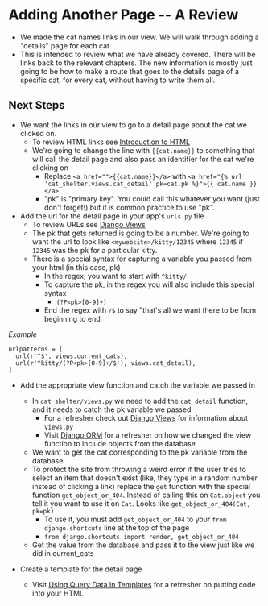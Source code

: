 # Adding Another Page -- A Review #

- We made the cat names links in our view.  We will walk through adding a "details" page for each cat.
- This is intended to review what we have already covered.  There will be links back to the relevant chapters.  The new information is mostly just going to be how to make a route that goes to the details page of a specific cat, for every cat, without having to write them all.

## Next Steps ##

- We want the links in our view to go to a detail page about the cat we clicked on.
	- To review HTML links see [Introcuction to HTML](en/html/README.md)
	- We're going to change the line with `{{cat.name}}` to something that will call the detail page and also pass an identifier for the cat we're clicking on
		- Replace `<a href="">{{cat.name}}</a>` with `<a href="{% url 'cat_shelter.views.cat_detail' pk=cat.pk %}">{{ cat.name }}</a>`
		- "pk" is "primary key".  You could call this whatever you want (just don't forget!) but it is common practice to use "pk".
- Add the url for the detail page in your app's `urls.py` file
	- To review URLs see [Django Views](en/django_views/README.md)
	- The pk that gets returned is going to be a number.  We're going to want the url to look like `<mywebsite>/kitty/12345` where `12345` if `12345` was the pk for a particular kitty.
	- There is a special syntax for capturing a variable you passed from your html (in this case, pk)
		- In the regex, you want to start with `^kitty/`
		- To capture the pk, in the regex you will also include this special syntax
			- `(?P<pk>[0-9]+)`
		- End the regex with `/$` to say "that's all we want there to be from beginning to end

*Example*

	urlpatterns = [
	  url(r'^$', views.current_cats),
	  url(r'^kitty/(?P<pk>[0-9]+/$'), views.cat_detail),
	]

- Add the appropriate view function and catch the variable we passed in
	- In `cat_shelter/views.py` we need to add the `cat_detail` function, and it needs to catch the pk variable we passed
		- For a refresher check out [Django Views](en/django_views/README.md) for information about `views.py` 
		- Visit [Django ORM](en/django_orm/README.md) for a refresher on how we changed the view function to include objects from the database
	- We want to get the cat corresponding to the pk variable from the database
	- To protect the site from throwing a weird error if the user tries to select an item that doesn't exist (like, they type in a random number instead of clicking a link) replace the `get` function with the special function `get_object_or_404`. Instead of calling this on `Cat.object` you tell it you want to use it on `Cat`.  Looks like `get_object_or_404(Cat, pk=pk)`
		- To use it, you must add `get_object_or_404` to your `from django.shortcuts` line at the top of the page
		- `from django.shortcuts import render, get_object_or_404`
	- Get the value from the database and pass it to the view just like we did in current_cats

- Create a template for the detail page
	- Visit [Using Query Data in Templates](en/dynamic_data_in_templates/README.md) for a refresher on putting code into your HTML


